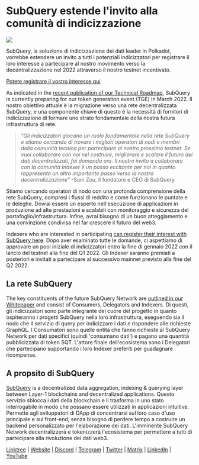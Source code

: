 # SubQuery estende l'invito alla comunità di indicizzazione

![](https://miro.medium.com/max/1400/1*qa014uV1jHA2WTVhUadrdA.png)

SubQuery, la soluzione di indicizzazione dei dati leader in Polkadot, vorrebbe estendere un invito a tutti i potenziali indicizzatori per registrare il loro interesse a partecipare al nostro movimento verso la decentralizzazione nel 2022 attraverso il nostro testnet incentivato.

[Potete registrare il vostro interesse qui](https://forms.gle/RyXyhb8T9Gxkwi7R9)

As indicated in the [recent publication of our Technical Roadmap](./20211029-roadmap-october.md), SubQuery is currently preparing for our token generation event (TGE) in March 2022. Il nostro obiettivo attuale è la migrazione verso una rete decentralizzata SubQuery, e una componente chiave di questo è la necessità di fornitori di indicizzazione di formare uno strato fondamentale della nostra futura infrastruttura di rete.

> _"Gli indicizzatori giocano un ruolo fondamentale nella rete SubQuery e stiamo cercando di trovare i migliori operatori di nodi e membri della comunità tecnica per partecipare al nostro prossimo testnet. Se vuoi collaborare con noi nel costruire, migliorare e scalare il futuro dei dati decentralizzati, fai domanda ora. Il nostro invito a collaborare con la comunità Indexer è un passo eccitante per noi in quanto rappresenta un altro importante passo verso la nostra decentralizzazione"_ -Sam Zou, il fondatore e CEO di SubQuery

Stiamo cercando operatori di nodo con una profonda comprensione della rete SubQuery, compresi i flussi di reddito e come funzionano le puntate e le deleghe. Dovrai essere un esperto nell'esecuzione di applicazioni in produzione ad alte prestazioni e scalabili con monitoraggio e sicurezza del portafoglio/infrastruttura. Infine, avrai bisogno di un buon atteggiamento e una convinzione condivisa nel far crescere il futuro del web3.

Indexers who are interested in participating [can register their interest with SubQuery here](https://forms.gle/RyXyhb8T9Gxkwi7R9). Dopo aver esaminato tutte le domande, ci aspettiamo di approvare un pool iniziale di indicizzatori entro la fine di gennaio 2022 con il lancio del testnet alla fine del Q1 2022. Gli Indexer saranno premiati a posteriori e invitati a partecipare al successivo mainnet previsto alla fine del Q2 2022.

## La rete SubQuery

The key constituents of the future SubQuery Network are [outlined in our Whitepaper](https://static.subquery.network/whitepaper.pdf) and consist of Consumers, Delegators and Indexers. Di questi, gli indicizzatori sono parte integrante del cuore del progetto in quanto ospiteranno i progetti SubQuery nella loro infrastruttura, eseguendo sia il nodo che il servizio di query per indicizzare i dati e rispondere alle richieste GraphQL. I Consumatori sono quelle entità che fanno richieste al SubQuery Network per dati specifici (quindi 'consumano dati') e pagano una quantità pubblicizzata di token SQT. L'attore finale dell'ecosistema sono i Delegatori che partecipano supportando i loro Indexer preferiti per guadagnare ricompense.

## A propsito di SubQuery

[SubQuery](https://subquery.network/) is a decentralized data aggregation, indexing & querying layer between Layer-1 blockchains and decentralized applications. Questo servizio sblocca i dati della blockchain e li trasforma in uno stato interrogabile in modo che possano essere utilizzati in applicazioni intuitive. Permette agli sviluppatori di DApp di concentrarsi sul loro caso d'uso principale e sul front-end, senza bisogno di perdere tempo a costruire un backend personalizzato per l'elaborazione dei dati. L'imminente SubQuery Network decentralizzerà e tokenizzerà l'ecosistema per permettere a tutti di partecipare alla rivoluzione dei dati web3.

​​[Linktree](https://linktr.ee/subquerynetwork) | [Website](https://subquery.network/) | [Discord](https://discord.com/invite/78zg8aBSMG) | [Telegram](https://t.me/subquerynetwork) | [Twitter](https://twitter.com/subquerynetwork) | [Matrix](https://matrix.to/#/#subquery:matrix.org) | [LinkedIn](https://www.linkedin.com/company/subquery) | [YouTube](https://www.youtube.com/channel/UCi1a6NUUjegcLHDFLr7CqLw)
